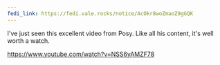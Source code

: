 ```yaml
---
fedi_link: https://fedi.vale.rocks/notice/AcOkr8woZmaoZ9gGQK
---
```


I've just seen this excellent video from Posy. Like all his content, it's well worth a watch.

<https://www.youtube.com/watch?v=NSS6yAMZF78>
